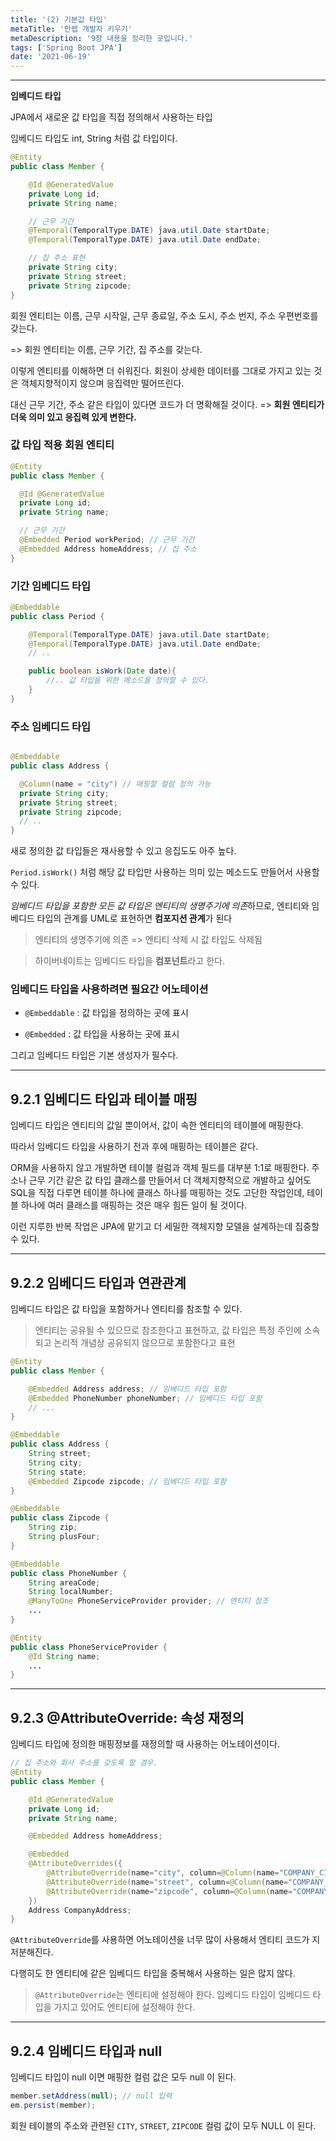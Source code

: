 ```yaml
---
title: '(2) 기본값 타입'
metaTitle: '만렙 개발자 키우기'
metaDescription: '9장 내용을 정리한 곳입니다.'
tags: ['Spring Boot JPA']
date: '2021-06-19'
---
```


<hr/>

**임베디드 타입**

JPA에서 새로운 값 타입을 직접 정의해서 사용하는 타입

임베디드 타입도 int, String 처럼 값 타입이다.

```java
@Entity
public class Member {

    @Id @GeneratedValue
    private Long id;
    private String name;

    // 근무 기간
    @Temporal(TemporalType.DATE) java.util.Date startDate;
    @Temporal(TemporalType.DATE) java.util.Date endDate;

    // 집 주소 표현
    private String city;
    private String street;
    private String zipcode;
}
```

회원 엔티티는 이름, 근무 시작일, 근무 종료일, 주소 도시, 주소 번지, 주소 우편번호를 갖는다.

=> 회원 엔티티는 이름, 근무 기간, 집 주소를 갖는다.

이렇게 엔티티를 이해하면 더 쉬워진다. 회원이 상세한 데이터를 그대로 가지고 있는 것은 객체지향적이지 않으며 응집력만 떨어뜨린다.

대신 근무 기간, 주소 같은 타입이 있다면 코드가 더 명확해질 것이다. => **회원 엔티티가 더욱 의미 있고 응집력 있게 변한다.**

### 값 타입 적용 회원 엔티티

```java
@Entity
public class Member {

  @Id @GeneratedValue
  private Long id;
  private String name;

  // 근무 기간
  @Embedded Period workPeriod; // 근무 기간
  @Embedded Address homeAddress; // 집 주소
}
```

### 기간 임베디드 타입

```java
@Embeddable
public class Period {

    @Temporal(TemporalType.DATE) java.util.Date startDate;
    @Temporal(TemporalType.DATE) java.util.Date endDate;
    // ..

    public boolean isWork(Date date){
        //.. 값 타입을 위한 메소드를 정의할 수 있다.
    }
}
```

### 주소 임베디드 타입

```java

@Embeddable
public class Address {

  @Column(name = "city") // 매핑할 컬럼 정의 가능
  private String city;
  private String street;
  private String zipcode;
  // ..
}
```

새로 정의한 값 타입들은 재사용할 수 있고 응집도도 아주 높다.

`Period.isWork()` 처럼 해당 값 타입만 사용하는 의미 있는 메소드도 만들어서 사용할 수 있다.

*임베디드 타입을 포함한 모든 값 타입은 엔티티의 생명주기에 의존*하므로, 엔티티와 임베디드 타입의 관계를 UML로 표현하면 **컴포지션 관계**가 된다

> 엔티티의 생명주기에 의존 => 엔티티 삭제 시 값 타입도 삭제됨

> 하이버네이트는 임베디드 타입을 **컴포넌트**라고 한다.

### 임베디드 타입을 사용하려면 필요간 어노테이션

- `@Embeddable` : 값 타입을 정의하는 곳에 표시

* `@Embedded` : 값 타입을 사용하는 곳에 표시

그리고 임베디드 타입은 기본 생성자가 필수다.

<hr/>

## 9.2.1 임베디드 타입과 테이블 매핑

임베디드 타입은 엔티티의 값일 뿐이어서, 값이 속한 엔티티의 테이블에 매핑한다.

따라서 임베디드 타입을 사용하기 전과 후에 매핑하는 테이블은 같다.

ORM을 사용하지 않고 개발하면 테이블 컬럼과 객체 필드를 대부분 1:1로 매핑한다. 주소나 근무 기간 같은 값 타입 클래스를 만들어서 더 객체지향적으로 개발하고 싶어도
SQL을 직접 다루면 테이블 하나에 클래스 하나를 매핑하는 것도 고단한 작업인데, 테이블 하나에 여러 클래스를 매핑하는 것은 매우 힘든 일이 될 것이다.

이런 지루한 반복 작업은 JPA에 맡기고 더 세밀한 객체지향 모델을 설계하는데 집중할 수 있다.

<hr/>

## 9.2.2 임베디드 타입과 연관관계

임베디드 타입은 값 타입을 포함하거나 엔티티를 참조할 수 있다.

> 엔티티는 공유될 수 있으므로 참조한다고 표현하고, 값 타입은 특정 주인에 소속되고 논리적 개념상 공유되지 않으므로 포함한다고 표현

```java
@Entity
public class Member {

    @Embedded Address address; // 임베디드 타입 포함
    @Embedded PhoneNumber phoneNumber; // 임베디드 타입 포함
    // ...
}

@Embeddable
public class Address {
    String street;
    String city;
    String state;
    @Embedded Zipcode zipcode; // 임베디드 타입 포함
}

@Embeddable
public class Zipcode {
    String zip;
    String plusFour;
}

@Embeddable
public class PhoneNumber {
    String areaCode;
    String localNumber;
    @ManyToOne PhoneServiceProvider provider; // 엔티티 참조
    ...
}

@Entity
public class PhoneServiceProvider {
    @Id String name;
    ...
}
```

<hr/>

## 9.2.3 @AttributeOverride: 속성 재정의

임베디드 타입에 정의한 매핑정보를 재정의할 때 사용하는 어노테이션이다.

```java
// 집 주소와 회사 주소를 갖도록 할 경우.
@Entity
public class Member {

    @Id @GeneratedValue
    private Long id;
    private String name;

    @Embedded Address homeAddress;

    @Embedded
    @AttributeOverrides({
        @AttributeOverride(name="city", column=@Column(name="COMPANY_CITY")),
        @AttributeOverride(name="street", column=@Column(name="COMPANY_STREET")),
        @AttributeOverride(name="zipcode", column=@Column(name="COMPANY_ZIPCODE"))
    })
    Address CompanyAddress;
}
```

`@AttributeOverride`를 사용하면 어노테이션을 너무 많이 사용해서 엔티티 코드가 지저분해진다.

다행히도 한 엔티티에 같은 임베디드 타입을 중복해서 사용하는 일은 많지 않다.

> `@AttributeOverride`는 엔티티에 설정해야 한다. 임베디드 타입이 임베디드 타입을 가지고 있어도 엔티티에 설정해야 한다.

<hr/>

## 9.2.4 임베디드 타입과 null

임베디드 타입이 null 이면 매핑한 컬럼 값은 모두 null 이 된다.

```java
member.setAddress(null); // null 입력
em.persist(member);
```

회원 테이블의 주소와 관련된 `CITY`, `STREET`, `ZIPCODE` 컬럼 값이 모두 NULL 이 된다.
